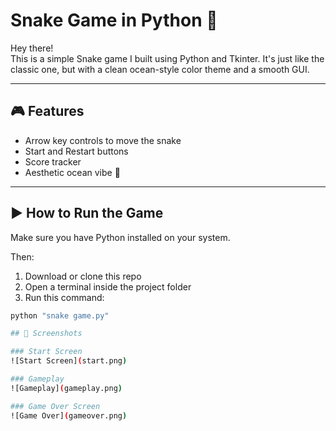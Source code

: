 # Snake Game in Python 🐍

Hey there!  
This is a simple Snake game I built using Python and Tkinter. It's just like the classic one, but with a clean ocean-style color theme and a smooth GUI.

---

## 🎮 Features
- Arrow key controls to move the snake
- Start and Restart buttons
- Score tracker
- Aesthetic ocean vibe 🌊

---

## ▶️ How to Run the Game

Make sure you have Python installed on your system.

Then:

1. Download or clone this repo
2. Open a terminal inside the project folder
3. Run this command:

```bash
python "snake game.py"

## 📸 Screenshots

### Start Screen
![Start Screen](start.png)

### Gameplay
![Gameplay](gameplay.png)

### Game Over Screen
![Game Over](gameover.png)

